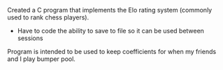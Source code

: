 Created a C program that implements the Elo rating system (commonly used to rank chess players).

- Have to code the ability to save to file so it can be used between sessions

Program is intended to be used to keep coefficients for when my friends and I play bumper pool.
